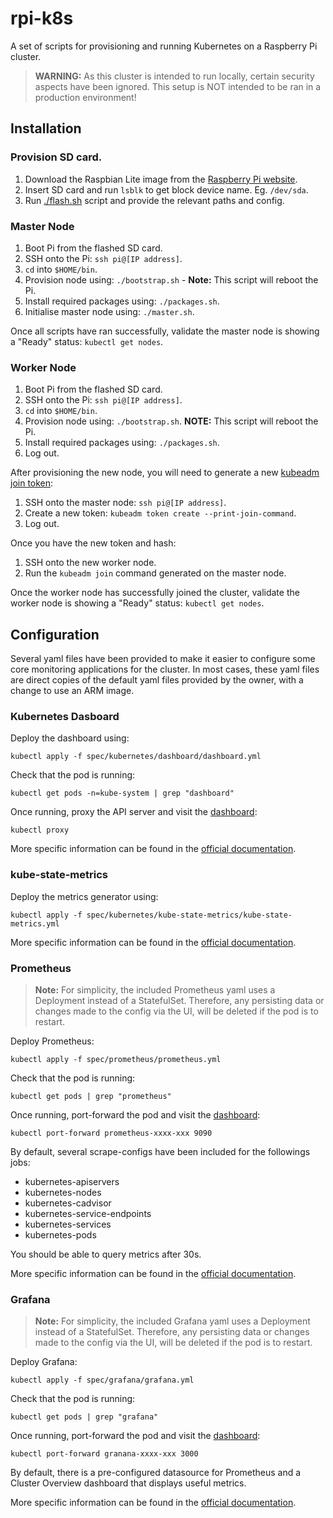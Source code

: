 # rpi-k8s

A set of scripts for provisioning and running Kubernetes on a Raspberry Pi cluster.

> **WARNING:** As this cluster is intended to run locally, certain security aspects have been ignored. This setup is NOT intended to be ran in a production environment!

## Installation

### Provision SD card.

1. Download the Raspbian Lite image from the [Raspberry Pi website](https://www.raspberrypi.org/downloads/raspbian/).
2. Insert SD card and run `lsblk` to get block device name. Eg. `/dev/sda`.
3. Run [./flash.sh](scripts/flash.sh) script and provide the relevant paths and config.

### Master Node

1. Boot Pi from the flashed SD card.
2. SSH onto the Pi: `ssh pi@[IP address]`.
3. `cd` into `$HOME/bin`.
4. Provision node using: `./bootstrap.sh` - **Note:** This script will reboot the Pi.
5. Install required packages using: `./packages.sh`.
6. Initialise master node using: `./master.sh`.

Once all scripts have ran successfully, validate the master node is showing a "Ready" status: `kubectl get nodes`.

### Worker Node

1. Boot Pi from the flashed SD card.
2. SSH onto the Pi: `ssh pi@[IP address]`.
3. `cd` into `$HOME/bin`.
4. Provision node using: `./bootstrap.sh`. **NOTE:** This script will reboot the Pi.
5. Install required packages using: `./packages.sh`.
6. Log out.

After provisioning the new node, you will need to generate a new [kubeadm join token](https://kubernetes.io/docs/reference/setup-tools/kubeadm/kubeadm-token/):

1. SSH onto the master node: `ssh pi@[IP address]`.
2. Create a new token: `kubeadm token create --print-join-command`.
3. Log out.

Once you have the new token and hash:

1. SSH onto the new worker node.
2. Run the `kubeadm join` command generated on the master node.

Once the worker node has successfully joined the cluster, validate the worker node is showing a "Ready" status: `kubectl get nodes`.

## Configuration

Several yaml files have been provided to make it easier to configure some core monitoring applications for the cluster. In most cases, these yaml files are direct copies of the default yaml files provided by the owner, with a change to use an ARM image.

### Kubernetes Dasboard

Deploy the dashboard using:
```
kubectl apply -f spec/kubernetes/dashboard/dashboard.yml
```

Check that the pod is running:
```
kubectl get pods -n=kube-system | grep "dashboard"
```

Once running, proxy the API server and visit the [dashboard](http://localhost:8001/api/v1/namespaces/kube-system/services/https:kubernetes-dashboard:/proxy/):
```
kubectl proxy
```

More specific information can be found in the [official documentation](https://github.com/kubernetes/dashboard).

### kube-state-metrics

Deploy the metrics generator using:
```
kubectl apply -f spec/kubernetes/kube-state-metrics/kube-state-metrics.yml
```

More specific information can be found in the [official documentation](https://github.com/kubernetes/kube-state-metrics).

### Prometheus

> **Note:** For simplicity, the included Prometheus yaml uses a Deployment instead of a StatefulSet. Therefore, any persisting data or changes made to the config via the UI, will be deleted if the pod is to restart.

Deploy Prometheus:
```
kubectl apply -f spec/prometheus/prometheus.yml
```

Check that the pod is running:
```
kubectl get pods | grep "prometheus"
```

Once running, port-forward the pod and visit the [dashboard](http://localhost:9090):
```
kubectl port-forward prometheus-xxxx-xxx 9090
```

By default, several scrape-configs have been included for the followings jobs:
- kubernetes-apiservers
- kubernetes-nodes
- kubernetes-cadvisor
- kubernetes-service-endpoints
- kubernetes-services
- kubernetes-pods

You should be able to query metrics after 30s.

More specific information can be found in the [official documentation](https://prometheus.io/).

### Grafana

> **Note:** For simplicity, the included Grafana yaml uses a Deployment instead of a StatefulSet. Therefore, any persisting data or changes made to the config via the UI, will be deleted if the pod is to restart.

Deploy Grafana:
```
kubectl apply -f spec/grafana/grafana.yml
```

Check that the pod is running:
```
kubectl get pods | grep "grafana"
```

Once running, port-forward the pod and visit the [dashboard](http://localhost:3000):
```
kubectl port-forward granana-xxxx-xxx 3000
```

By default, there is a pre-configured datasource for Prometheus and a Cluster Overview dashboard that displays useful metrics.

More specific information can be found in the [official documentation](https://grafana.com).
